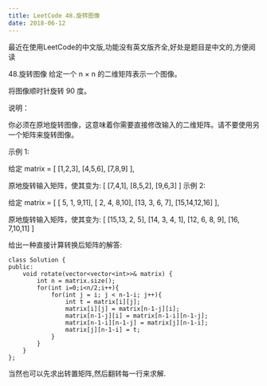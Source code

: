 ```yaml
---
title: LeetCode 48.旋转图像
date: 2018-06-12
---
```

最近在使用LeetCode的中文版,功能没有英文版齐全,好处是题目是中文的,方便阅读

48.旋转图像
给定一个 n × n 的二维矩阵表示一个图像。

将图像顺时针旋转 90 度。

说明：

你必须在原地旋转图像，这意味着你需要直接修改输入的二维矩阵。请不要使用另一个矩阵来旋转图像。

示例 1:

给定 matrix = 
[
  [1,2,3],
  [4,5,6],
  [7,8,9]
],

原地旋转输入矩阵，使其变为:
[
  [7,4,1],
  [8,5,2],
  [9,6,3]
]
示例 2:

给定 matrix =
[
  [ 5, 1, 9,11],
  [ 2, 4, 8,10],
  [13, 3, 6, 7],
  [15,14,12,16]
], 

原地旋转输入矩阵，使其变为:
[
  [15,13, 2, 5],
  [14, 3, 4, 1],
  [12, 6, 8, 9],
  [16, 7,10,11]
]

给出一种直接计算转换后矩阵的解答:
```
class Solution {
public:
    void rotate(vector<vector<int>>& matrix) {
        int n = matrix.size();
        for(int i=0;i<n/2;i++){
            for(int j = i; j < n-1-i; j++){  
                int t = matrix[i][j];  
                matrix[i][j] = matrix[n-1-j][i];  
                matrix[n-1-j][i] = matrix[n-1-i][n-1-j];  
                matrix[n-1-i][n-1-j] = matrix[j][n-1-i];  
                matrix[j][n-1-i] = t;  
            }  
        }
    }
};
```
当然也可以先求出转置矩阵,然后翻转每一行来求解.